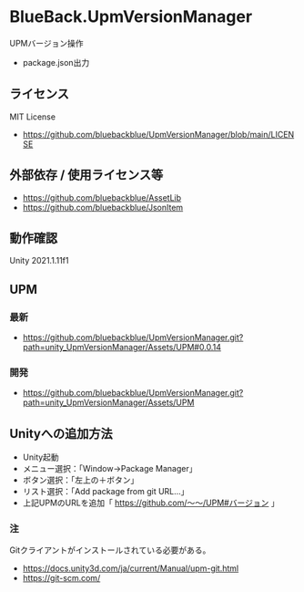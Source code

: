 # BlueBack.UpmVersionManager
UPMバージョン操作
* package.json出力

## ライセンス
MIT License
* https://github.com/bluebackblue/UpmVersionManager/blob/main/LICENSE

## 外部依存 / 使用ライセンス等
* https://github.com/bluebackblue/AssetLib
* https://github.com/bluebackblue/JsonItem

## 動作確認
Unity 2021.1.11f1

## UPM
### 最新
* https://github.com/bluebackblue/UpmVersionManager.git?path=unity_UpmVersionManager/Assets/UPM#0.0.14
### 開発
* https://github.com/bluebackblue/UpmVersionManager.git?path=unity_UpmVersionManager/Assets/UPM

## Unityへの追加方法
* Unity起動
* メニュー選択：「Window->Package Manager」
* ボタン選択：「左上の＋ボタン」
* リスト選択：「Add package from git URL...」
* 上記UPMのURLを追加「 https://github.com/～～/UPM#バージョン 」
### 注
Gitクライアントがインストールされている必要がある。
* https://docs.unity3d.com/ja/current/Manual/upm-git.html
* https://git-scm.com/

